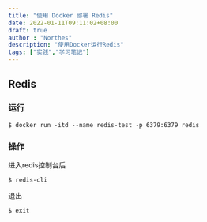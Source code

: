 ```yaml
---
title: "使用 Docker 部署 Redis"
date: 2022-01-11T09:11:02+08:00
draft: true
author : "Northes"
description: "使用Docker运行Redis"
tags: ["实践","学习笔记"]
---
```


## Redis

### 运行

```shell
$ docker run -itd --name redis-test -p 6379:6379 redis
```



### 操作

进入redis控制台后

```shell
$ redis-cli
```

退出

```shell
$ exit
```